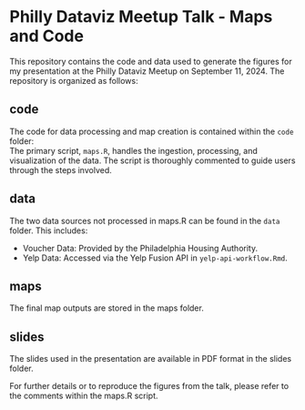# Philly Dataviz Meetup Talk - Maps and Code

This repository contains the code and data used to generate the figures for my presentation at the Philly Dataviz Meetup on September 11, 2024. The repository is organized as follows:

## code  
The code for data processing and map creation is contained within the `code` folder:  
The primary script, `maps.R`, handles the ingestion, processing, and visualization of the data. The script is thoroughly commented to guide users through the steps involved.

## data  
The two data sources not processed in maps.R can be found in the `data` folder. This includes:  
- Voucher Data: Provided by the Philadelphia Housing Authority.
- Yelp Data: Accessed via the Yelp Fusion API in `yelp-api-workflow.Rmd`.

## maps  
The final map outputs are stored in the maps folder.  

## slides  
The slides used in the presentation are available in PDF format in the slides folder.  

For further details or to reproduce the figures from the talk, please refer to the comments within the maps.R script.
